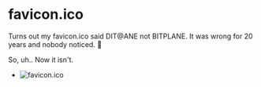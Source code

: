 # favicon.ico

Turns out my favicon.ico said DIT@ANE not BITPLANE. It was wrong for 20
years and nobody noticed. 😬

So, uh.. Now it isn't.

* ![favicon.ico](/favicon.ico)